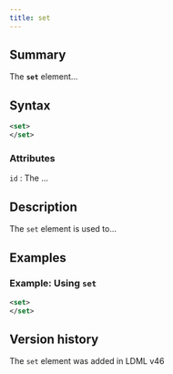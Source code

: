 ```yaml
---
title: set
---
```


## Summary

The **`set`** element…

## Syntax

```xml
<set>
</set>
```

### Attributes

`id`
:   The …

## Description

The `set` element is used to…

## Examples

### Example: Using `set`

```xml
<set>
</set>
```

## Version history

The `set` element was added in LDML v46

<!-- ## See also

- … -->
